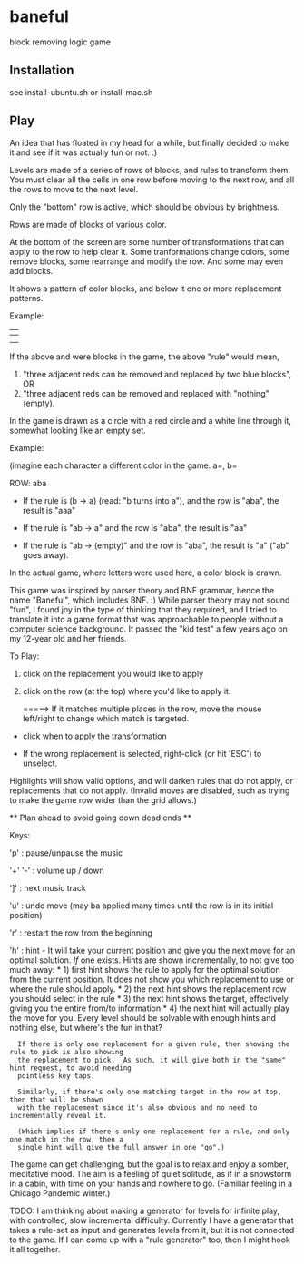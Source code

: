 # baneful
block removing logic game

Installation
------------
see install-ubuntu.sh or install-mac.sh


Play
----
An idea that has floated in my head for a while, but finally decided
to make it and see if it was actually fun or not.  :)


Levels are made of a series of rows of blocks, and rules to transform
them.  You must clear all the cells in one row before moving to the 
next row, and all the rows to move to the next level.

Only the "bottom" row is active, which should be obvious by brightness.

Rows are made of blocks of various color.

At the bottom of the screen are some number of transformations that
can apply to the row to help clear it.  Some tranformations change
colors, some remove blocks, some rearrange and modify the row.  And
some may even add blocks.

It shows a pattern of color blocks, and below it one or more replacement patterns.

Example:

| <RED><RED><RED> |
|-----------------|
| <BLUE><BLUE>    |
| <empty>         |

If the above <RED> and <BLUE> were blocks in the game, the above
"rule" would mean, 
1) "three adjacent reds can be removed and replaced by two blue blocks", OR
2) "three adjacent reds can be removed and replaced with "nothing" (empty).

In the game <Empty> is drawn as a circle with a red circle and a white
line through it, somewhat looking like an empty set.


Example:

(imagine each character a different color in the game.  a=<RED>, b=<BLUE>

ROW: aba

* If the rule is  (b -> a)  (read: "b turns into a"), and the row is "aba", the result is "aaa"

* If the rule is "ab -> a" and the row is "aba", the result is "aa"

* If the rule is "ab -> (empty)" and the row is "aba", the result is "a" ("ab" goes away).

In the actual game, where letters were used here, a color block is drawn.


This game was inspired by parser theory and BNF grammar, hence the
name "Baneful", which includes BNF.  :) While parser theory may not
sound "fun", I found joy in the type of thinking that they required,
and I tried to translate it into a game format that was approachable
to people without a computer science background.  It passed the "kid
test" a few years ago on my 12-year old and her friends.


To Play:

1) click on the replacement you would like to apply

2) click on the row (at the top) where you'd like to apply it.  

   =====> If it matches multiple places in the row, move the mouse
          left/right to change which match is targeted.

* click when to apply the transformation

* If the wrong replacement is selected, right-click (or hit 'ESC') to
unselect.


Highlights will show valid options, and will darken rules that do not
apply, or replacements that do not apply.  (Invalid moves are
disabled, such as trying to make the game row wider than the grid
allows.)

** Plan ahead to avoid going down dead ends **

Keys:

'p' : pause/unpause the music

'+' '-' : volume up / down

']' : next music track

'u' : undo move (may ba applied many times until the row is in its initial position)

'r' : restart the row from the beginning

'h' : hint - It will take your current position and give you the next move for an optimal solution.
      _If_ one exists.  Hints are shown incrementally, to not give too much away:
      * 1) first hint shows the rule to apply for the optimal solution from the current position.  It 
           does not show you which replacement to use or where the rule should apply.
      * 2) the next hint shows the replacement row you should select in the rule
      * 3) the next hint shows the target, effectively giving you the entire from/to information
      * 4) the next hint will actually play the move for you.  Every level
           should be solvable with enough hints and nothing else, but where's the
           fun in that?

      If there is only one replacement for a given rule, then showing the rule to pick is also showing
      the replacement to pick.  As such, it will give both in the "same" hint request, to avoid needing
      pointless key taps.

      Similarly, if there's only one matching target in the row at top, then that will be shown
      with the replacement since it's also obvious and no need to incrementally reveal it.

      (Which implies if there's only one replacement for a rule, and only one match in the row, then a
      single hint will give the full answer in one "go".)

The game can get challenging, but the goal is to relax and enjoy a
somber, meditative mood.  The aim is a feeling of quiet solitude, as
if in a snowstorm in a cabin, with time on your hands and nowhere to go.
(Familiar feeling in a Chicago Pandemic winter.)


TODO: I am thinking about making a generator for levels for infinite
play, with controlled, slow incremental difficulty.  Currently I have
a generator that takes a rule-set as input and generates levels from
it, but it is not connected to the game.  If I can come up with a
"rule generator" too, then I might hook it all together.

